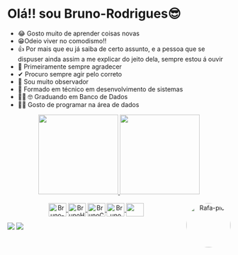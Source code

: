 # Olá!! sou Bruno-Rodrigues😎
- 😂 Gosto muito de aprender coisas novas
- 😁Odeio viver no comodismo!!
- 👍 Por mais que eu já saiba de certo assunto, e a pessoa que se dispuser ainda assim a me explicar do jeito dela, sempre estou á ouvir
- 🙌 Primeiramente sempre agradecer
- ✔ Procuro sempre agir pelo correto
- 👀 Sou muito observador
- 📒 Formado em técnico em desenvolvimento de sistemas
- 👨‍🎓 🤓 Graduando em Banco de Dados
- 👩‍💻 Gosto  de programar na área de dados 



<div align="center">
  <a href="https://github.com/Bruno19458177">
  <img  height="180em" src="https://github-readme-stats.vercel.app/api?username=Bruno19458177&show_icons=true&theme=dark&include_all_commits=true&count_private=true"/>
  <img height="180em" src="https://github-readme-stats.vercel.app/api/top-langs/?username=Bruno19458177&layout=compact&langs_count=7&theme=dark"/>
</div>
  
  <div align="center" style="display: inline_block"><br>
  
   <img align="center" alt="Bruno-JS" height="30" width="40" src="https://cdn.jsdelivr.net/gh/devicons/devicon/icons/kotlin/kotlin-original-wordmark.svg" />
  <img align="center"  height="30" width="40" alt="BrunoHtml" src="https://cdn.jsdelivr.net/gh/devicons/devicon/icons/mysql/mysql-original-wordmark.svg"   />
  <img align="center"  height="30" width="40" alt="BrunoCss3" src="https://cdn.jsdelivr.net/gh/devicons/devicon/icons/css3/css3-original.svg" />
  <img align="center"  height="30" width="40" alt="BrunoMysql" src="https://cdn.jsdelivr.net/gh/devicons/devicon/icons/html5/html5-original.svg" />
    <img align="center"  height="30" width="40" src="https://cdn.jsdelivr.net/gh/devicons/devicon/icons/javascript/javascript-original.svg" />         
         <img align="right" alt="Rafa-pic" height="100" style="border-radius:50px;" src="https://media.giphy.com/media/ZBythhSiZAoYea6vC2/giphy.gif"
    />
  
  
</div>

  <a align="center" href = "mailto:brunoetec2020@gmail.com"><img src="https://img.shields.io/badge/Gmail-D14836?style=for-the-badge&logo=gmail&logoColor=white" destino ="_blank"></a>
  <a  align="center" href="https://www.linkedin.com/in/bruno-rodrigues-a54b08209" target="_blank"><img src="https://img.shields.io/badge/LinkedIn-0077B5?style=for-the-badge&logo=linkedin&logoColor=white" target="_blank"></a>
